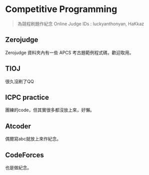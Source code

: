 # Competitive Programming
> 為競程刷題作紀念
> Online Judge IDs : luckyanthonyan, HaKkaz

## Zerojudge
Zerojudge 資料夾內有一些 APCS 考古題範例程式碼，歡迎取用。

## TIOJ
很久沒刷了QQ

## ICPC practice
團練的code，但其實很多都沒放上來，好懶。

## Atcoder
偶爾寫abc就放上來作紀念。

## CodeForces
也是做紀念。


